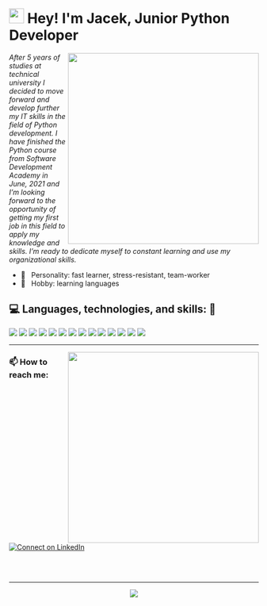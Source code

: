 <h1><img src="https://emojis.slackmojis.com/emojis/images/1531849430/4246/blob-sunglasses.gif?1531849430" width="30"/> Hey! I'm Jacek, Junior Python Developer</h1>

<!-- <img src="https://media1.giphy.com/media/13HgwGsXF0aiGY/giphy.gif" width="385px" align="right">-->
<!-- https://media.giphy.com/media/9B8wYztAoe1zO/source.gif -->
<img src="https://thumbs.gfycat.com/EnragedGoodEmeraldtreeskink-size_restricted.gif" width="385px" align="right">

*After 5 years of studies at technical university I decided to move forward and develop further my IT skills in the field of Python development. I have finished the Python course from Software Development Academy in June, 2021 and I’m looking forward to the opportunity of getting my first job in this field to apply my knowledge and skills. I’m ready to dedicate myself to constant learning and use my organizational skills.*

- 🌱 &nbsp;&nbsp;Personality: fast learner, stress-resistant, team-worker
- 🔎 &nbsp;&nbsp;Hobby: learning languages 

## 💻 Languages, technologies, and skills: 🚀
<p>
      <img src="https://img.shields.io/static/v1?label=&message=Python&color=3C78A9&logo=python&logoColor=FFFFFF">
      <img src="https://img.shields.io/badge/-django-092E20?logo=django">
      <img src="https://img.shields.io/badge/-JavaScript-F7DF1E?logo=javascript&logoColor=white">
      <img src="https://img.shields.io/badge/-Git-F44D27?style=flat-square&logo=Git&logoColor=white">
      <img src="https://img.shields.io/badge/-Github-181717?style=flat-square&logo=GitHub&logoColor=white">
      <img src="https://img.shields.io/badge/-GitLab-FCA121?style=flat-square&logo=gitlab">
      <img src="https://img.shields.io/badge/-HTTP-%23328AC1">
      <img src="https://img.shields.io/badge/-HTML5-E34F26?style=flat-square&logo=HTML5&logoColor=white">
      <img src="https://img.shields.io/badge/-CSS3-1572B6?style=flat-square&logo=CSS3&logoColor=white">
      <img src="https://img.shields.io/badge/-MySQL-F29111?style=flat-square&logo=MySQL&logoColor=white">
      <img src="https://img.shields.io/badge/Linux-black?style=flat-square&logo=linux">
      <img src="https://img.shields.io/badge/-Software%20testing%20and%20TDD-%23639495">
      <img src="https://img.shields.io/badge/-Design%20patterns%20and%20best%20practices-%239C503F">
      <img src="https://img.shields.io/badge/-Algorithms%20and%20data%20structures-%230E2F38">

</p>

---

[<img align="right" width="385px" src="https://github-readme-stats.vercel.app/api/top-langs/?username=mendyk-ja&border_color=151515&border_radius=0&layout=compact&text_color=daf7dc&bg_color=151515">](https://github.com/mendyk-ja/github-readme-stats)

### :mailbox: How to reach me: 

[![Connect on LinkedIn](https://img.shields.io/badge/--linkedin?label=LinkedIn&logo=LinkedIn&style=social)](https://www.linkedin.com/in/jacekmendyk/)

<br>

<br> 

<hr>

<div align="center">
  
![](https://visitor-badge.glitch.me/badge?page_id=mendyk-ja.mendyk-ja)

</div>
